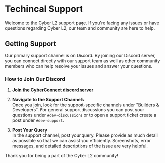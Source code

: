 # Techincal Support

Welcome to the Cyber L2 support page. If you're facing any issues or have questions regarding Cyber L2, our team and community are here to help.

## Getting Support

Our primary support channel is on Discord. By joining our Discord server, you can connect directly with our support team as well as other community members who can help resolve your issues and answer your questions.


### How to Join Our Discord

1. [**Join the CyberConnect discord server**](https://discord.com/invite/cyberconnecthq)

2. **Navigate to the Support Channels**  
   Once you join, look for the support-specific channels under "Builders & Developers". For general support discussions you can post your questions under `#dev-discussions` or to open a support ticket create a post under `#dev-support`.

3. **Post Your Query**  
   In the support channel, post your query. Please provide as much detail as possible so that we can assist you efficiently. Screenshots, error messages, and detailed descriptions of the issue are very helpful.

Thank you for being a part of the Cyber L2 community!
